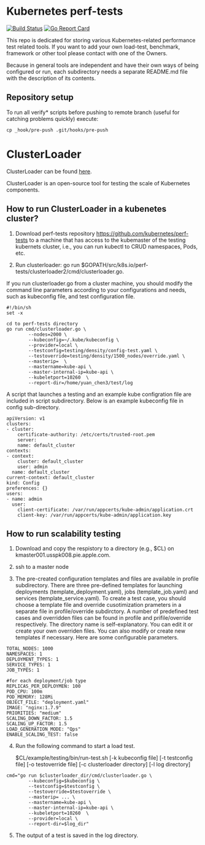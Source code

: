 # Kubernetes perf-tests

[![Build Status](https://travis-ci.org/kubernetes/perf-tests.svg?branch=master)](https://travis-ci.org/kubernetes/perf-tests)  [![Go Report Card](https://goreportcard.com/badge/github.com/kubernetes/perf-tests)](https://goreportcard.com/report/github.com/kubernetes/perf-tests)


This repo is dedicated for storing various Kubernetes-related performance test related tools. If you want to add your own load-test, benchmark, framework or other tool please contact with one of the Owners.

Because in general tools are independent and have their own ways of being configured or run, each subdirectory needs a separate README.md file with the description of its contents.

## Repository setup

To run all verify* scripts before pushing to remote branch (useful for catching problems quickly) execute:

```
cp _hook/pre-push .git/hooks/pre-push
```

# ClusterLoader

ClusterLoader can be found [here](https://github.com/kubernetes/perf-tests/tree/master/clusterloader2).

ClusterLoader is an open-source tool for testing the scale of Kubernetes components. 

## How to run ClusterLoader in a kubenetes cluster?

1. Download perf-tests repository https://github.com/kubernetes/perf-tests to a machine that has access to the kubemaster of the testing kubernets cluster, i.e., you can run kubectl to CRUD namespaces, Pods, etc. 

2. Run clusterloader: go run $GOPATH/src/k8s.io/perf-tests/clusterloader2/cmd/clusterloader.go. 

If you run clusterloader.go from a cluster machine, you should modify the command line parameters according to your configurations and needs, such as kubeconfig file, and test configuration file. 
      
```
#!/bin/sh
set -x

cd to perf-tests directory 
go run cmd/clusterloader.go \
        --nodes=2000 \
        --kubeconfig=~/.kube/kubeconfig \
        --provider=local \
        --testconfig=testing/density/config-test.yaml \
        --testoverride=testing/density/1500_nodes/override.yaml \
        --masterip=  \
        --mastername=kube-api \
        --master-internal-ip=kube-api \
        --kubeletport=10260  \
        --report-dir=/home/yuan_chen3/test/log
```
   
A script that launches a testing and an example kube configration file are included in script subdirectory. Below is an example kubeconfig file in config sub-directory.

```
apiVersion: v1
clusters:
- cluster:
    certificate-authority: /etc/certs/trusted-root.pem
    server: 
    name: default_cluster
contexts:
- context:
    cluster: default_cluster
    user: admin
  name: default_cluster
current-context: default_cluster
kind: Config
preferences: {}
users:
- name: admin
  user:
    client-certificate: /var/run/appcerts/kube-admin/application.crt
    client-key: /var/run/appcerts/kube-admin/application.key
```

## How to run scalability testing 

1. Download and copy the respistory to a directory (e.g., $CL) on kmaster001.usspk008.pie.apple.com.

2. ssh to a master node

3. The pre-created configuration templates and files are available in profile subdirectory. There are three pre-defined templates for launching deployments (template_deployment.yaml),  jobs (template_job.yaml) and services (template_service.yaml). To create a test case, you should choose a template file and override cusotimization prameters in a separate file in profile/override subdirctory.  A number of predefined test cases and overridden files can be found in  profile and prifile/override respectively. The directory name is self-explanatory. You can edit it or create your own overriden files. You can also modify or create new templates if necessary. Here are some configurable parameters. 

```
TOTAL_NODES: 1000
NAMESPACES: 1
DEPLOYMENT_TYPES: 1
SERVICE_TYPES: 1
JOB_TYPES: 1

#for each deployment/job type
REPLICAS_PER_DEPLOYMEN: 100
POD_CPU: 100m
POD_MEMORY: 128Mi 
OBJECT_FILE: "deployment.yaml"
IMAGE: "nginx:1.7.9"
PRIORITIES: "medium"
SCALING_DOWN_FACTOR: 1.5
SCALING_UP_FACTOR: 1.5
LOAD_GENERATION_MODE: "Qps"
ENABLE_SCALING_TEST: false
```

4. Run the following command to start a load test.

   $CL/example/testing/bin/run-test.sh [-k kubeconfig file] [-t testconfig file] [-o testoverride file] [-c clusterloader directory] [-l log directory] 

```
cmd="go run $clusterloader_dir/cmd/clusterloader.go \
        --kubeconfig=$kubeconfig \
        --testconfig=$testconfig \
        --testoverride=$testoverride \
        --masterip= ... \
        --mastername=kube-api \
        --master-internal-ip=kube-api \
        --kubeletport=10260  \
        --provider=local \
        --report-dir=$log_dir"
```

5. The output of a test is saved in the log directory. 


